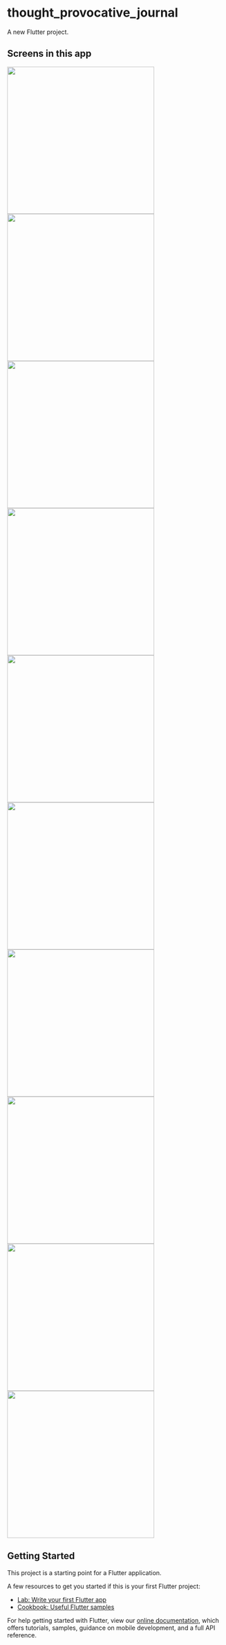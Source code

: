 # thought_provocative_journal

A new Flutter project.

## Screens in this app

<p float="left">
  <img src="https://drive.google.com/uc?export=view&id=1JpZXOUK9bXBOvBv4RTrBoNBs8HALKDbb" height="340em" />
  <img src="https://drive.google.com/uc?export=view&id=1JBPiAELkzkAqdWfT4VgsPy3JJPGWE-Y2"  height="340em" /> 
  <img src="https://drive.google.com/uc?export=view&id=1KXxf629Exn8rEwOlXP29GSStDdUDXz0j"  height="340em" /> 
  <img src="https://drive.google.com/uc?export=view&id=1KHwkecUs2yNSPG_Kgtb_7o44xoW6sYbJ"  height="340em" />
  <img src="https://drive.google.com/uc?export=view&id=1KGt3bjSdZev1Ld4bcAhl0ksKqc6xT6lH"  height="340em" /> 
  <img src="https://drive.google.com/uc?export=view&id=1KDFkrv-w3SCydgwOkUZz9ECV8uOafs06"  height="340em" /> 
  <img src="https://drive.google.com/uc?export=view&id=1JLMhrHeM5es7no0hXp0014t3xUR1YKcl"  height="340em" /> 
  <img src="https://drive.google.com/uc?export=view&id=1KYAEd37ztnsXcs5ehxsD7MwZCU8g8UHv"  height="340em" />
  <img src="https://drive.google.com/uc?export=view&id=1KG2GOj0CmQnlwqbIOCViwBO0NH3S6lWq"  height="340em" /> 
  <img src="https://drive.google.com/uc?export=view&id=1KOmOUp_bcbW274ZV90-r5yppYDVb1Qri"  height="340em" /> 
</p>

## Getting Started

This project is a starting point for a Flutter application.

A few resources to get you started if this is your first Flutter project:

- [Lab: Write your first Flutter app](https://flutter.dev/docs/get-started/codelab)
- [Cookbook: Useful Flutter samples](https://flutter.dev/docs/cookbook)

For help getting started with Flutter, view our
[online documentation](https://flutter.dev/docs), which offers tutorials,
samples, guidance on mobile development, and a full API reference.

